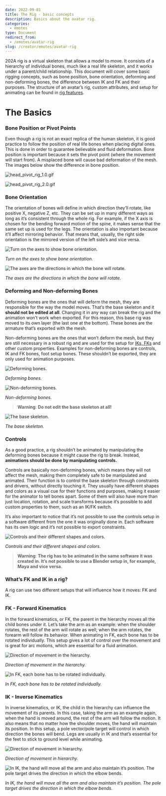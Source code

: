 ```yaml
---
date: 2022-09-01
title: The Rig - basic concepts
description: Basics about the avatar rig.
categories:
  - emotes
type: Document
redirect_from:
  - /emotes/avatar-rig
slug: /creator/emotes/avatar-rig
---
```



202A rig is a virtual skeleton that allows a model to move. It consists of a hierarchy of individual bones, much like a real life skeleton, and it works under a parent/child relationship.  This document will cover some basic rigging concepts, such as bone position, bone orientation, deforming and non-deforming bones, the difference between IK and FK and their purposes. The structure of an avatar’s rig, custom attributes, and setup for animating can be found in [rig features](/creator/emotes/rig-features).

# The Basics

### Bone Position or Pivot Points

Even though a rig is not an exact replica of the human skeleton, it is good practice to follow the position of real life bones when placing digital ones. This is done in order to guarantee believable and fluid deformation. Bone position is important because it sets the pivot point (where the movement will start from). A misplaced bone will cause bad deformation of the mesh. The images below show the difference in bone position.

![head_pivot_rig_1.0.gif](/images/emotes/head_pivot_rig_1.0.gif)

![head_pivot_rig_2.0.gif](/images/emotes/head_pivot_rig_2.0.gif)

### Bone Orientation

The orientation of bones will define in which direction they’ll rotate, like positive X, negative Z, etc. They can be set up in many different ways as long as it’s consistent through the whole rig. For example, if the X axis is chosen for the bending forward motion of the spine, it makes sense that the same set up is used for the legs. The orientation is also important because it’ll affect mirroring behavior. That means that, usually, the right side orientation is the mirrored version of the left side’s and vice versa.

![Turn on the axes to show bone orientation.](/images/emotes/bone_axis.gif)

_Turn on the axes to show bone orientation._

![The axes are the directions in which the bone will rotate.](/images/emotes/bone_orientation.gif)

_The axes are the directions in which the bone will rotate._

### Deforming and Non-deforming Bones

Deforming bones are the ones that will deform the mesh, they are responsible for the way the model moves. That’s the base skeleton and it **should not be edited at all**. Changing it in any way can break the rig and the animation won’t work when exported. For this reason, this base rig was moved to its own layer (the last one at the bottom). These bones are the armature that’s exported with the mesh.

Non-deforming bones are the ones that won’t deform the mesh, but they are still necessary in a robust rig and are used for the setup for [IKs, FKs](#what’s-FK-and-IK-in-a-rig) and other custom properties. Examples for non-deforming bones are controls, IK and FK bones, foot setup bones. These shouldn’t be exported, they are only used for animation purposes.

![Deforming bones.](/images/emotes/deforming_bones.png)

_Deforming bones._

![Non-deforming bones.](/images/emotes/non_deforming_bones.png)

_Non-deforming bones._

> **Warning**: **Do not edit the base skeleton at all!**

![The base skeleton.](/images/emotes/deforming.png)

_The base skeleton._

### Controls

As a good practice, a rig shouldn’t be animated by manipulating the deforming bones because it might cause the rig to break. Instead, **animations should be done by manipulating controls.**

Controls are basically non-deforming bones, which means they will not affect the mesh, making them completely safe to be manipulated and animated. Their function is to control the base skeleton through constraints and drivers, without directly touching it. They usually have different shapes and colors as a visual cue for their functions and purposes, making it easier for the animator to tell bones apart. Some of them will also have more than just location, rotation, and scale transforms because it’s possible to add custom properties to them, such as an IK/FK switch.

It’s also important to notice that it’s not possible to use the controls setup in a software different from the one it was originally done in. Each software has its own logic and it’s not possible to export constraints.

![Controls and their different shapes and colors.](/images/emotes/controls.png)

_Controls and their different shapes and colors._

> **Warning**: **The rig has to be animated in the same software it was created in. It’s not possible to use a Blender setup in, for example, Maya and vice versa.**


### What’s FK and IK in a rig?

A rig can use two different setups that will influence how it moves: FK and IK.

### FK - Forward Kinematics

In the forward kinematics, or FK, the parent in the hierarchy moves all the child bones under it. Let’s take the arm as an example: when the shoulder rotates, the rest of the arm will rotate as well; when the arm rotates, the forearm will follow its behavior. When animating in FK, each bone has to be rotated individually. This setup gives a lot of control over the movement and is great for arc motions, which are essential for a fluid animation.

![Direction of movement in the hierarchy.](/images/emotes/FK.png)

_Direction of movement in the hierarchy._

![In FK, each bone has to be rotated individually.](/images/emotes/FK.gif)

_In FK, each bone has to be rotated individually._

### IK - Inverse Kinematics

In inverse kinematics, or IK, the child in the hierarchy can influence the movement of its parents. In this case, taking the arm as an example again, when the hand is moved around, the rest of the arm will follow the motion. It also means that no matter how the shoulder moves, the hand will maintain its position. In this setup, a pole vector/pole target will control in which direction the bones will bend. Legs are usually in IK and that’s essential for the feet to stick to ground level while animating.

![Direction of movement in hierarchy.](/images/emotes/IK.png)

_Direction of movement in hierarchy._

![In IK, the hand will move all the arm and also maintain it’s position. The pole target drives the direction in which the elbow bends.](/images/emotes/IK.gif)

_In IK, the hand will move all the arm and also maintain it’s position. The pole target drives the direction in which the elbow bends._
